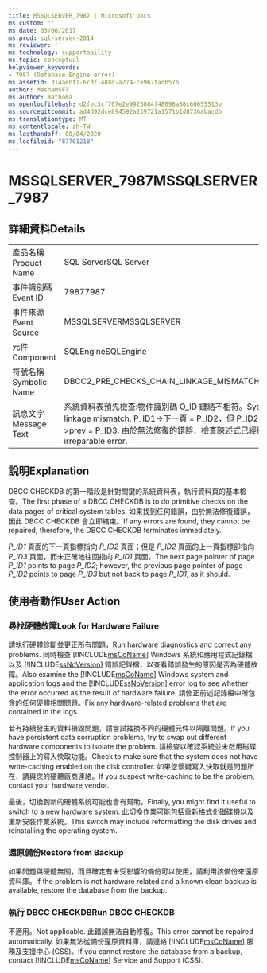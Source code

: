 ```yaml
---
title: MSSQLSERVER_7987 | Microsoft Docs
ms.custom: ''
ms.date: 03/06/2017
ms.prod: sql-server-2014
ms.reviewer: ''
ms.technology: supportability
ms.topic: conceptual
helpviewer_keywords:
- 7987 (Database Engine error)
ms.assetid: 314aebf1-6cdf-488d-a274-ce967fadb57b
author: MashaMSFT
ms.author: mathoma
ms.openlocfilehash: d2fec3cf707e2e9923084f48096a88c60655513e
ms.sourcegitcommit: ad4d92dce894592a259721a1571b1d8736abacdb
ms.translationtype: MT
ms.contentlocale: zh-TW
ms.lasthandoff: 08/04/2020
ms.locfileid: "87701218"
---
```

# <a name="mssqlserver_7987"></a><span data-ttu-id="8a9de-102">MSSQLSERVER_7987</span><span class="sxs-lookup"><span data-stu-id="8a9de-102">MSSQLSERVER_7987</span></span>
    
## <a name="details"></a><span data-ttu-id="8a9de-103">詳細資料</span><span class="sxs-lookup"><span data-stu-id="8a9de-103">Details</span></span>  
  
|||  
|-|-|  
|<span data-ttu-id="8a9de-104">產品名稱</span><span class="sxs-lookup"><span data-stu-id="8a9de-104">Product Name</span></span>|<span data-ttu-id="8a9de-105">SQL Server</span><span class="sxs-lookup"><span data-stu-id="8a9de-105">SQL Server</span></span>|  
|<span data-ttu-id="8a9de-106">事件識別碼</span><span class="sxs-lookup"><span data-stu-id="8a9de-106">Event ID</span></span>|<span data-ttu-id="8a9de-107">7987</span><span class="sxs-lookup"><span data-stu-id="8a9de-107">7987</span></span>|  
|<span data-ttu-id="8a9de-108">事件來源</span><span class="sxs-lookup"><span data-stu-id="8a9de-108">Event Source</span></span>|<span data-ttu-id="8a9de-109">MSSQLSERVER</span><span class="sxs-lookup"><span data-stu-id="8a9de-109">MSSQLSERVER</span></span>|  
|<span data-ttu-id="8a9de-110">元件</span><span class="sxs-lookup"><span data-stu-id="8a9de-110">Component</span></span>|<span data-ttu-id="8a9de-111">SQLEngine</span><span class="sxs-lookup"><span data-stu-id="8a9de-111">SQLEngine</span></span>|  
|<span data-ttu-id="8a9de-112">符號名稱</span><span class="sxs-lookup"><span data-stu-id="8a9de-112">Symbolic Name</span></span>|<span data-ttu-id="8a9de-113">DBCC2_PRE_CHECKS_CHAIN_LINKAGE_MISMATCH</span><span class="sxs-lookup"><span data-stu-id="8a9de-113">DBCC2_PRE_CHECKS_CHAIN_LINKAGE_MISMATCH</span></span>|  
|<span data-ttu-id="8a9de-114">訊息文字</span><span class="sxs-lookup"><span data-stu-id="8a9de-114">Message Text</span></span>|<span data-ttu-id="8a9de-115">系統資料表預先檢查:物件識別碼 O_ID 鏈結不相符。</span><span class="sxs-lookup"><span data-stu-id="8a9de-115">System table pre-checks: Object ID O_ID has chain linkage mismatch.</span></span> <span data-ttu-id="8a9de-116">P_ID1->下一頁 = P_ID2，但 P_ID2->上一頁 = P_ID3。</span><span class="sxs-lookup"><span data-stu-id="8a9de-116">P_ID1->next = P_ID2, but P_ID2->prev = P_ID3.</span></span> <span data-ttu-id="8a9de-117">由於無法修復的錯誤，檢查陳述式已經結束。</span><span class="sxs-lookup"><span data-stu-id="8a9de-117">Check statement terminated because of an irreparable error.</span></span>|  
  
## <a name="explanation"></a><span data-ttu-id="8a9de-118">說明</span><span class="sxs-lookup"><span data-stu-id="8a9de-118">Explanation</span></span>  
 <span data-ttu-id="8a9de-119">DBCC CHECKDB 的第一階段是針對關鍵的系統資料表，執行資料頁的基本檢查。</span><span class="sxs-lookup"><span data-stu-id="8a9de-119">The first phase of a DBCC CHECKDB is to do primitive checks on the data pages of critical system tables.</span></span> <span data-ttu-id="8a9de-120">如果找到任何錯誤，由於無法修復錯誤，因此 DBCC CHECKDB 會立即結束。</span><span class="sxs-lookup"><span data-stu-id="8a9de-120">If any errors are found, they cannot be repaired; therefore, the DBCC CHECKDB terminates immediately.</span></span>  
  
 <span data-ttu-id="8a9de-121">*P_ID1* 頁面的下一頁指標指向 *P_ID2* 頁面；但是 *P_ID2* 頁面的上一頁指標卻指向 *P_ID3* 頁面，而未正確地往回指向 *P_ID1* 頁面。</span><span class="sxs-lookup"><span data-stu-id="8a9de-121">The next page pointer of page *P_ID1* points to page *P_ID2*; however, the previous page pointer of page *P_ID2* points to page *P_ID3* but not back to page *P_ID1*, as it should.</span></span>  
  
## <a name="user-action"></a><span data-ttu-id="8a9de-122">使用者動作</span><span class="sxs-lookup"><span data-stu-id="8a9de-122">User Action</span></span>  
  
### <a name="look-for-hardware-failure"></a><span data-ttu-id="8a9de-123">尋找硬體故障</span><span class="sxs-lookup"><span data-stu-id="8a9de-123">Look for Hardware Failure</span></span>  
 <span data-ttu-id="8a9de-124">請執行硬體診斷並更正所有問題，</span><span class="sxs-lookup"><span data-stu-id="8a9de-124">Run hardware diagnostics and correct any problems.</span></span> <span data-ttu-id="8a9de-125">同時檢查 [!INCLUDE[msCoName](../../includes/msconame-md.md)] Windows 系統和應用程式記錄檔以及 [!INCLUDE[ssNoVersion](../../includes/ssnoversion-md.md)] 錯誤記錄檔，以查看錯誤發生的原因是否為硬體故障。</span><span class="sxs-lookup"><span data-stu-id="8a9de-125">Also examine the [!INCLUDE[msCoName](../../includes/msconame-md.md)] Windows system and application logs and the [!INCLUDE[ssNoVersion](../../includes/ssnoversion-md.md)] error log to see whether the error occurred as the result of hardware failure.</span></span> <span data-ttu-id="8a9de-126">請修正前述記錄檔中所包含的任何硬體相關問題。</span><span class="sxs-lookup"><span data-stu-id="8a9de-126">Fix any hardware-related problems that are contained in the logs.</span></span>  
  
 <span data-ttu-id="8a9de-127">若有持續發生的資料損毀問題，請嘗試抽換不同的硬體元件以隔離問題。</span><span class="sxs-lookup"><span data-stu-id="8a9de-127">If you have persistent data corruption problems, try to swap out different hardware components to isolate the problem.</span></span> <span data-ttu-id="8a9de-128">請檢查以確認系統並未啟用磁碟控制器上的寫入快取功能。</span><span class="sxs-lookup"><span data-stu-id="8a9de-128">Check to make sure that the system does not have write-caching enabled on the disk controller.</span></span> <span data-ttu-id="8a9de-129">如果您懷疑寫入快取就是問題所在，請與您的硬體廠商連絡。</span><span class="sxs-lookup"><span data-stu-id="8a9de-129">If you suspect write-caching to be the problem, contact your hardware vendor.</span></span>  
  
 <span data-ttu-id="8a9de-130">最後，切換到新的硬體系統可能也會有幫助。</span><span class="sxs-lookup"><span data-stu-id="8a9de-130">Finally, you might find it useful to switch to a new hardware system.</span></span> <span data-ttu-id="8a9de-131">此切換作業可能包括重新格式化磁碟機以及重新安裝作業系統。</span><span class="sxs-lookup"><span data-stu-id="8a9de-131">This switch may include reformatting the disk drives and reinstalling the operating system.</span></span>  
  
### <a name="restore-from-backup"></a><span data-ttu-id="8a9de-132">還原備份</span><span class="sxs-lookup"><span data-stu-id="8a9de-132">Restore from Backup</span></span>  
 <span data-ttu-id="8a9de-133">如果問題與硬體無關，而且確定有未受影響的備份可以使用，請利用該備份來還原資料庫。</span><span class="sxs-lookup"><span data-stu-id="8a9de-133">If the problem is not hardware related and a known clean backup is available, restore the database from the backup.</span></span>  
  
### <a name="run-dbcc-checkdb"></a><span data-ttu-id="8a9de-134">執行 DBCC CHECKDB</span><span class="sxs-lookup"><span data-stu-id="8a9de-134">Run DBCC CHECKDB</span></span>  
 <span data-ttu-id="8a9de-135">不適用。</span><span class="sxs-lookup"><span data-stu-id="8a9de-135">Not applicable.</span></span> <span data-ttu-id="8a9de-136">此錯誤無法自動修復。</span><span class="sxs-lookup"><span data-stu-id="8a9de-136">This error cannot be repaired automatically.</span></span> <span data-ttu-id="8a9de-137">如果無法從備份還原資料庫，請連絡 [!INCLUDE[msCoName](../../includes/msconame-md.md)] 服務及支援中心 (CSS)。</span><span class="sxs-lookup"><span data-stu-id="8a9de-137">If you cannot restore the database from a backup, contact [!INCLUDE[msCoName](../../includes/msconame-md.md)] Service and Support (CSS).</span></span>  
  
  
